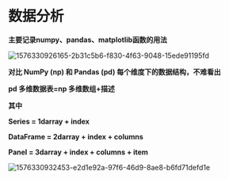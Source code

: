 # 数据分析

**主要记录numpy、pandas、matplotlib函数的用法**

![1576330926165-2b31c5b6-f830-4f63-9048-15ede91195fd](D:\Note\python\数据分析\图片\1576330926165-2b31c5b6-f830-4f63-9048-15ede91195fd.png)

**对比 NumPy (np) 和 Pandas (pd) 每个维度下的数据结构，不难看出**

**pd 多维数据表=np 多维数组+描述**

**其中**

**Series = 1darray + index**

**DataFrame = 2darray + index + columns**

**Panel = 3darray + index + columns + item**

![1576330932453-e2d1e92a-97f6-46d9-8ae8-b6fd71defd1e](D:\Note\python\数据分析\图片\1576330932453-e2d1e92a-97f6-46d9-8ae8-b6fd71defd1e.png)